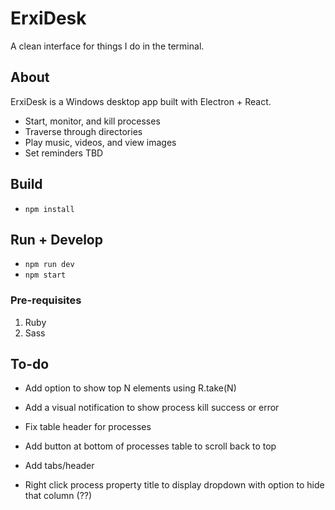 # ErxiDesk

A clean interface for things I do in the terminal.

## About

ErxiDesk is a Windows desktop app built with Electron + React.

- Start, monitor, and kill processes
- Traverse through directories
- Play music, videos, and view images
- Set reminders TBD

## Build
- ```npm install```

## Run + Develop
- ```npm run dev```
- ```npm start```

### Pre-requisites
1. Ruby
2. Sass

## To-do
- Add option to show top N elements using R.take(N)

- Add a visual notification to show process kill success or error

- Fix table header for processes

- Add button at bottom of processes table to scroll back to top

- Add tabs/header

- Right click process property title to display dropdown with option to hide that column (??)

